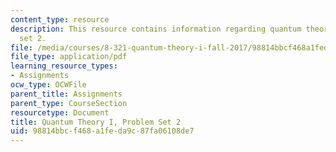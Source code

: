 ```yaml
---
content_type: resource
description: This resource contains information regarding quantum theory I, problem
  set 2.
file: /media/courses/8-321-quantum-theory-i-fall-2017/98814bbcf468a1feda9c87fa06108de7_MIT8_321F17_Pset2.pdf
file_type: application/pdf
learning_resource_types:
- Assignments
ocw_type: OCWFile
parent_title: Assignments
parent_type: CourseSection
resourcetype: Document
title: Quantum Theory I, Problem Set 2
uid: 98814bbc-f468-a1fe-da9c-87fa06108de7
---
```

